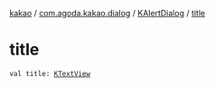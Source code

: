 [kakao](../../index.md) / [com.agoda.kakao.dialog](../index.md) / [KAlertDialog](index.md) / [title](./title.md)

# title

`val title: `[`KTextView`](../../com.agoda.kakao.text/-k-text-view/index.md)